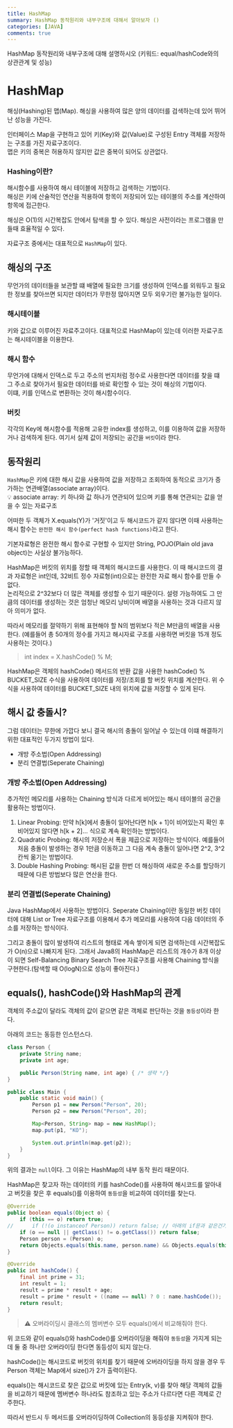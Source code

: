 ```yaml
---
title: HashMap
summary: HashMap 동작원리와 내부구조에 대해서 알아보자 ()
categories: [JAVA]
comments: true
---
```

HashMap 동작원리와 내부구조에 대해 설명하시오 (키워드: equal/hashCode와의 상관관계 및 성능)

# HashMap
해싱(Hashing)된 맵(Map). 해싱을 사용하여 많은 양의 데이터를 검색하는데 있어 뛰어난 성능을 가진다.

인터페이스 Map을 구현하고 있어 키(Key)와 값(Value)로 구성된 Entry 객체를 저장하는 구조를 가진 자료구조이다.\
맵은 키의 중복은 허용하지 않지만 값은 중복이 되어도 상관없다.

### Hashing이란?
해시함수를 사용하여 해시 테이블에 저장하고 검색하는 기법이다.\
해싱은 키에 산술적인 연산을 적용하여 항목이 저장되어 있는 테이블의 주소를 계산하여 항목에 접근한다.

해싱은 O(1)의 시간복잡도 안에서 탐색을 할 수 있다. 해싱은 사전이라는 프로그램을 만들때 효율적일 수 있다.

자료구조 중에서는 대표적으로 `HashMap`이 있다.


## 해싱의 구조
무언가의 데이터들을 보관할 떄 배열에 필요한 크기를 생성하여 인덱스를 외워두고 필요한 정보를 찾아쓰면 되지만 데이터가 무한정 많아지면 모두 외우기란 불가능한 일이다.

### 해시테이블
키와 값으로 이루어진 자료주고이다. 대표적으로 HashMap이 있는데 이러한 자료구조는 해시테이블을 이용한다.

### 해시 함수
무언가에 대해서 인덱스로 두고 주소의 번지처럼 정수로 사용한다면 데이터를 찾을 떄 그 주소로 찾아가서 필요한 데이터를 바로 확인할 수 있는 것이 해싱의 기법이다.\
이떄, 키를 인덱스로 변환하는 것이 해시함수이다.

### 버킷
각각의 Key에 해시함수를 적용해 고유한 index를 생성하고, 이를 이용하여 값을 저장하거나 검색하게 된다. 여기서 실제 값이 저장되는 공간을 `버킷`이라 한다.


## 동작원리
`HashMap`은 키에 대한 해시 값을 사용하여 값을 저장하고 조회하여 동적으로 크기가 증가하는 연관배열(associate array)이다.\
💡 associate array: 키 하나와 값 하나가 연관되어 있으며 키를 통해 연관되는 값을 얻을 수 있는 자료구조

어떠한 두 객체가 X.equals(Y)가 '거짓'이고 두 해시코드가 같지 않다면 이때 사용하는 해시 함수는 `완전한 해시 함수(perfect hash functions)`라고 한다.

기본자료형은 완전한 해시 함수로 구현할 수 있지만 String, POJO(Plain old java object)는 사실상 불가능하다.

HashMap은 버킷의 위치를 정할 때 객체의 해시코드를 사용한다. 이 때 해시코드의 결과 자료형은 int인데, 32비트 정수 자료형(int)으로는 완전한 자료 해시 함수를 만들 수 없다.\
논리적으로 2^32보다 더 많은 객체를 생성할 수 있기 때문이다. 설령 가능하여도 그 만큼의 데이터를 생성하는 것은 엄청난 메모리 낭비이며 배열을 사용하는 것과 다르지 않아 의미가 없다.

따라서 메모리를 절약하기 위해 표현해야 할 N의 범위보다 적은 M만큼의 배열을 사용한다. (예를들어 총 50개의 정수를 가지고 해시자료 구조를 사용하면 버킷을 15개 정도 사용하는 것이다.)
> int index = X.hashCode() % M;

HashMap은 객체의 hashCode() 메서드의 반환 값을 사용한 hashCode() % BUCKET_SIZE 수식을 사용하여 데이터를 저장/조회를 할 버킷 위치를 계산한다. 위 수식을 사용하여 데이터를 BUCKET_SIZE 내의 위치에 값을 저장할 수 있게 된다.

## 해시 값 충돌시?
그럼 데이터는 무한에 가깝다 보니 결국 해시의 충돌이 일어날 수 있는데 이떄 해결하기 위한 대표적인 두가지 방법이 있다.

* 개방 주소법(Open Addressing)
* 분리 연결법(Seperate Chaining)

### 개방 주소법(Open Addressing)
추가적인 메모리를 사용하는 Chaining 방식과 다르게 비어있는 해시 테이블의 공간을 활용하는 방법이다.
1. Linear Probing: 만약 h[k]에서 충돌이 일어난다면 h[k + 1]이 비어있는지 확인 후 비어있지 않다면 h[k + 2]... 식으로 계속 확인하는 방법이다.
2. Quadratic Probing: 해시의 저장순서 폭을 제곱으로 저장하는 방식이다. 예를들어 처음 충돌이 발생하는 경우 1만큼 이동하고 그 다음 계속 충돌이 일어나면 2^2, 3^2 칸씩 옮기는 방법이다.
3. Double Hashing Probing: 해시된 값을 한번 더 해싱하여 새로운 주소를 할당하기 때문에 다른 방법보다 많은 연산을 한다.

### 분리 연결법(Seperate Chaining)
Java HashMap에서 사용하는 방법이다. Seperate Chaining이란 동일한 버킷 데이터에 대해 List or Tree 자료구조를 이용해서 추가 메모리를 사용하여 다음 데이터의 주소를 저장하는 방식이다.

그리고 충돌이 많이 발생하여 리스트의 형태로 계속 쌓이게 되면 검색하는데 시간복잡도가 O(n)으로 나빠지게 된다. 그래서 Java8의 HashMap은 리스트의 개수가 8개 이상이 되면 Self-Balancing Binary Search Tree 자료구조를 사용해 Chaining 방식을 구현한다.(탐색할 때 O(logN)으로 성능이 좋아진다.)

## equals(), hashCode()와 HashMap의 관계
객체의 주소값이 달라도 객체의 값이 같으면 같은 객체로 판단하는 것을 `동등성`이라 한다.

아래의 코드는 동등한 인스턴스다.
```java
class Person {
    private String name;
    private int age;

    public Person(String name, int age) { /* 생략 */}
}

public class Main {
    public static void main() {
        Person p1 = new Person("Person", 20);
        Person p2 = new Person("Person", 20);

        Map<Person, String> map = new HashMap();
        map.put(p1, "KO");

        System.out.println(map.get(p2));
    }
}
```
위의 결과는 `null`이다. 그 이유는 HashMap의 내부 동작 원리 때문이다.

HashMap은 찾고자 하는 데이터의 키를 hashCode()를 사용하여 해시코드를 알아내고 버킷을 찾은 후 equals()를 이용하여 `동등성`을 비교하여 데이터를 찾는다.

```java
@Override
public boolean equals(Object o) {
    if (this == o) return true;
//		if (!(o instanceof Person)) return false; // 아래의 if문과 같은건가??
    if (o == null || getClass() != o.getClass()) return false;
    Person person = (Person) o;
    return Objects.equals(this.name, person.name) && Objects.equals(this.age, person.age);
}

@Override
public int hashCode() {
    final int prime = 31;
    int result = 1;
    result = prime * result + age;
    result = prime * result + ((name == null) ? 0 : name.hashCode());
    return result;
}
```
> ⚠ 오버라이딩시 클래스의 멤버변수 모두 equals()에서 비교해줘야 한다.

위 코드와 같이 equals()와 hashCode()를 오버라이딩을 해줘야 `동등성`을 가지게 되는데 둘 중 하나만 오버라이딩 한다면 동등성이 되지 않는다.

hashCode()는 해시코드로 버킷의 위치를 찾기 때문에 오버라이딩을 하지 않을 경우 두 Person 객체는 Map에서 size()가 2가 출력이된다.

equals()는 해시코드로 찾은 값으로 버킷에 있는 Entry(k, v)를 찾아 해당 객체의 값들을 비교하기 때문에 멤버변수 하나라도 참조하고 있는 주소가 다르다면 다른 객체로 간주한다.

따라서 반드시 두 메서드를 오버라이딩하여 Collection의 동등성을 지켜줘야 한다.